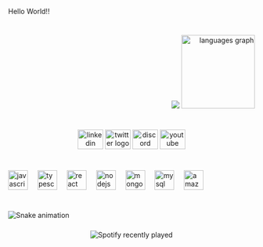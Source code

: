 <p align="left">Hello World!!</p>

###

<br clear="both">

<div align="right">
  <picture>
    <source srcset="https://github-readme-stats.vercel.app/api?username=jesus-hernandez2004&show_icons=true&theme=github_dark&bg_color=00000000" media="(prefers-color-scheme: dark)" />
    <source srcset="https://github-readme-stats.vercel.app/api?username=jesus-hernandez2004&show_icons=true&theme=default&bg_color=00000000" media="(prefers-color-scheme: light), (prefers-color-scheme: no-preference)" />
    <img src="https://github-readme-stats.vercel.app/api?username=jesus-hernandez2004o&show_icons=true&bg_color=00000000" />
  </picture>
  <img src="https://github-readme-stats.vercel.app/api/top-langs?username=jesus-hernandez2004&locale=en&hide_title=false&layout=compact&card_width=320&langs_count=5&&theme=transparent&bg_color=00000000&hide_border=true&order=2" height="150" alt="languages graph"  />
</div>

###

<br clear="both">

<div align="center">
  <img src="https://raw.githubusercontent.com/maurodesouza/profile-readme-generator/master/src/assets/icons/social/linkedin/default.svg" width="52" height="40" alt="linkedin logo"  />
  <img src="https://raw.githubusercontent.com/maurodesouza/profile-readme-generator/master/src/assets/icons/social/twitter/default.svg" width="52" height="40" alt="twitter logo"  />
  <img src="https://raw.githubusercontent.com/maurodesouza/profile-readme-generator/master/src/assets/icons/social/discord/default.svg" width="52" height="40" alt="discord logo"  />
  <img src="https://raw.githubusercontent.com/maurodesouza/profile-readme-generator/master/src/assets/icons/social/youtube/default.svg" width="52" height="40" alt="youtube logo"  />
</div>

###

<br clear="both">

<div align="left">
  <img src="https://cdn.jsdelivr.net/gh/devicons/devicon/icons/javascript/javascript-original.svg" height="40" alt="javascript logo"  />
  <img width="12" />
  <img src="https://cdn.jsdelivr.net/gh/devicons/devicon/icons/typescript/typescript-original.svg" height="40" alt="typescript logo"  />
  <img width="12" />
  <img src="https://cdn.jsdelivr.net/gh/devicons/devicon/icons/react/react-original.svg" height="40" alt="react logo"  />
  <img width="12" />
  <img src="https://cdn.jsdelivr.net/gh/devicons/devicon/icons/nodejs/nodejs-original.svg" height="40" alt="nodejs logo"  />
  <img width="12" />
  <img src="https://cdn.jsdelivr.net/gh/devicons/devicon/icons/mongodb/mongodb-original.svg" height="40" alt="mongodb logo"  />
  <img width="12" />
  <img src="https://cdn.jsdelivr.net/gh/devicons/devicon/icons/mysql/mysql-original.svg" height="40" alt="mysql logo"  />
  <img width="12" />
  <img src="https://cdn.jsdelivr.net/gh/devicons/devicon/icons/amazonwebservices/amazonwebservices-line-wordmark.svg" height="40" alt="amazonwebservices logo"  />
</div>

###

<br clear="both">

<img src="https://raw.githubusercontent.com/jesus-hernandez2004/jesus-hernandez2004/output/snake.svg" alt="Snake animation" />

###

<div align="center">
  <img src="https://spotify-recently-played-readme.vercel.app/api?count=5&unique=true" alt="Spotify recently played"  />
</div>

###
